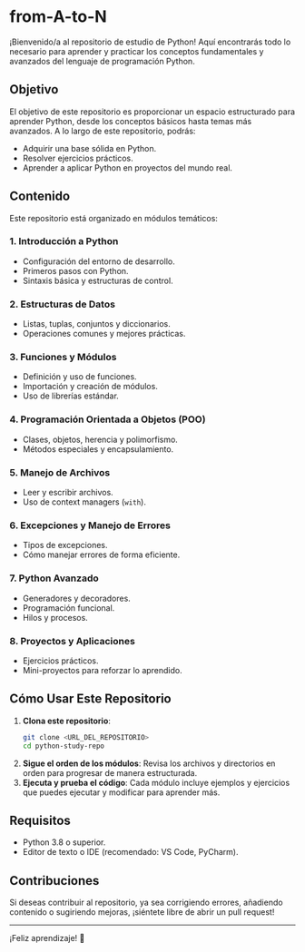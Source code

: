 # from-A-to-N

¡Bienvenido/a al repositorio de estudio de Python! Aquí encontrarás todo lo necesario para aprender y practicar los conceptos fundamentales y avanzados del lenguaje de programación Python.

## Objetivo
El objetivo de este repositorio es proporcionar un espacio estructurado para aprender Python, desde los conceptos básicos hasta temas más avanzados. A lo largo de este repositorio, podrás:
- Adquirir una base sólida en Python.
- Resolver ejercicios prácticos.
- Aprender a aplicar Python en proyectos del mundo real.

## Contenido
Este repositorio está organizado en módulos temáticos:

### 1. **Introducción a Python**
- Configuración del entorno de desarrollo.
- Primeros pasos con Python.
- Sintaxis básica y estructuras de control.

### 2. **Estructuras de Datos**
- Listas, tuplas, conjuntos y diccionarios.
- Operaciones comunes y mejores prácticas.

### 3. **Funciones y Módulos**
- Definición y uso de funciones.
- Importación y creación de módulos.
- Uso de librerías estándar.

### 4. **Programación Orientada a Objetos (POO)**
- Clases, objetos, herencia y polimorfismo.
- Métodos especiales y encapsulamiento.

### 5. **Manejo de Archivos**
- Leer y escribir archivos.
- Uso de context managers (`with`).

### 6. **Excepciones y Manejo de Errores**
- Tipos de excepciones.
- Cómo manejar errores de forma eficiente.

### 7. **Python Avanzado**
- Generadores y decoradores.
- Programación funcional.
- Hilos y procesos.

### 8. **Proyectos y Aplicaciones**
- Ejercicios prácticos.
- Mini-proyectos para reforzar lo aprendido.

## Cómo Usar Este Repositorio
1. **Clona este repositorio**: 
   ```bash
   git clone <URL_DEL_REPOSITORIO>
   cd python-study-repo
   ```
2. **Sigue el orden de los módulos**: Revisa los archivos y directorios en orden para progresar de manera estructurada.
3. **Ejecuta y prueba el código**: Cada módulo incluye ejemplos y ejercicios que puedes ejecutar y modificar para aprender más.

## Requisitos
- Python 3.8 o superior.
- Editor de texto o IDE (recomendado: VS Code, PyCharm).

## Contribuciones
Si deseas contribuir al repositorio, ya sea corrigiendo errores, añadiendo contenido o sugiriendo mejoras, ¡siéntete libre de abrir un pull request!

---

¡Feliz aprendizaje! 🚀
